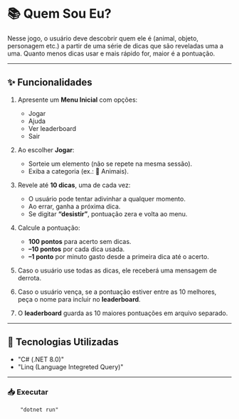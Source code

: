 # 📚 Quem Sou Eu?

Nesse jogo, o usuário deve descobrir quem ele é (animal, objeto, personagem etc.) a partir de uma série de dicas que são reveladas uma a uma. Quanto menos dicas usar e mais rápido for, maior é a pontuação.

---

## ✨ Funcionalidades

1. Apresente um **Menu Inicial** com opções:
    - Jogar
    - Ajuda
    - Ver leaderboard
    - Sair

2. Ao escolher **Jogar**:
    - Sorteie um elemento (não se repete na mesma sessão).
    - Exiba a categoria (ex.: 🐾 Animais).

3. Revele até **10 dicas**, uma de cada vez:
    - O usuário pode tentar adivinhar a qualquer momento.
    - Ao errar, ganha a próxima dica.
    - Se digitar **“desistir”**, pontuação zera e volta ao menu.
    
4. Calcule a pontuação:
    - **100 pontos** para acerto sem dicas.
    - **–10 pontos** por cada dica usada.
    - **–1 ponto** por minuto gasto desde a primeira dica até o acerto.

5. Caso o usuário use todas as dicas, ele receberá uma mensagem de derrota.

6. Caso o usuário vença, se a pontuação estiver entre as 10 melhores, peça o nome para incluir no **leaderboard**.

7. O **leaderboard** guarda as 10 maiores pontuações em arquivo separado.

---

## 🚀 Tecnologias Utilizadas

- "C# (.NET 8.0)"
- "Linq (Language Integreted Query)"

---

### 📥 Executar

```Terminal
    "dotnet run"